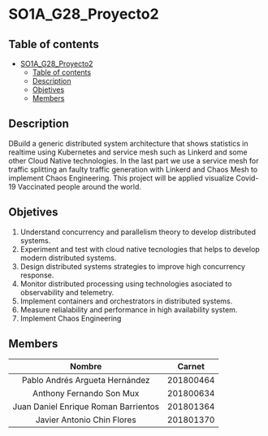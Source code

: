 # SO1A_G28_Proyecto2

## Table of contents
- [SO1A_G28_Proyecto2](#so1a_g28_proyecto2)
  - [Table of contents](#table-of-contents)
  - [Description](#description)
  - [Objetives](#objetives)
  - [Members](#members)

## Description

DBuild a generic distributed system architecture that shows statistics in realtime using Kubernetes and service mesh such as Linkerd and some other Cloud Native technologies. In the last part we use a service mesh for traffic splitting an faulty traffic generation with Linkerd and Chaos Mesh to implement Chaos Engineering. This project will be applied visualize Covid-19 Vaccinated people around the world.

## Objetives

1. Understand concurrency and parallelism theory to develop distributed systems.
2. Experiment and test with cloud native tecnologies that helps to develop modern distributed systems.
3. Design distributed systems strategies to improve high concurrency response.
4. Monitor distributed processing using technologies asociated to observability and telemetry.
5. Implement containers and orchestrators in distributed systems.
6. Measure relialability and performance in high availability system.
7. Implement Chaos Engineering

## Members

<center>

| Nombre  | Carnet   |
|:--------------: | :--------------: |
| Pablo Andrés Argueta Hernández | 201800464     
| Anthony Fernando Son Mux  | 201800634
| Juan Daniel Enrique Roman Barrientos | 201801364
| Javier Antonio Chin Flores |  201801370

</center>




